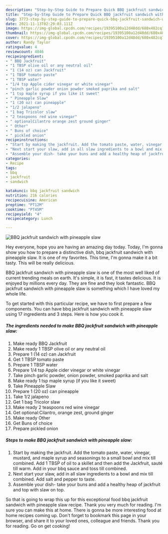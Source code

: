 ```yaml
---
description: "Step-by-Step Guide to Prepare Quick BBQ jackfruit sandwich with pineapple slaw"
title: "Step-by-Step Guide to Prepare Quick BBQ jackfruit sandwich with pineapple slaw"
slug: 3773-step-by-step-guide-to-prepare-quick-bbq-jackfruit-sandwich-with-pineapple-slaw
date: 2021-11-13T02:29:03.111Z
image: https://img-global.cpcdn.com/recipes/19395100a12d48dd/680x482cq70/bbq-jackfruit-sandwich-with-pineapple-slaw-recipe-main-photo.jpg
thumbnail: https://img-global.cpcdn.com/recipes/19395100a12d48dd/680x482cq70/bbq-jackfruit-sandwich-with-pineapple-slaw-recipe-main-photo.jpg
cover: https://img-global.cpcdn.com/recipes/19395100a12d48dd/680x482cq70/bbq-jackfruit-sandwich-with-pineapple-slaw-recipe-main-photo.jpg
author: Randy Taylor
ratingvalue: 4
reviewcount: 4046
recipeingredient:
- " BBQ Jackfruit"
- "1 TBSP olive oil or any neutral oil"
- "1 (14 oz) can Jackfruit"
- "1 TBSP tomato paste"
- "1 TBSP water"
- "1/4 tsp Apple cider vinegar or white vinegar"
- "pinch garlic powder onion powder smoked paprika and salt"
- "1 tsp maple syrup if you like it sweet"
- " Pineapple Slaw"
- "1 (20 oz) can pineapple"
- "1/2 jalapeno"
- "1 bag Tricolor slaw"
- "2 teaspoons red wine vinegar"
- " optionalCilantro orange zest ground ginger"
- " Other"
- " Buns of choice"
- " pickled onion"
recipeinstructions:
- "Start by making the jackfruit. Add the tomato paste, water, vinegar, mustard, and maple syrup and seasonings to a small bowl and mix till combined. Add 1 TBSP of oil to a skillet and then add the Jackfruit, sauté till warm. Add in your bbq sauce and toss till combined."
- "Next start your slaw, add in all slaw ingredients to a bowl and mix till combined. Add salt and pepper to taste."
- "Assemble your dish- take your buns and add a healthy heap of jackfruit and top with slaw on top."
categories:
- Recipe
tags:
- bbq
- jackfruit
- sandwich

katakunci: bbq jackfruit sandwich 
nutrition: 216 calories
recipecuisine: American
preptime: "PT12M"
cooktime: "PT45M"
recipeyield: "4"
recipecategory: Lunch

---
```



![BBQ jackfruit sandwich with pineapple slaw](https://img-global.cpcdn.com/recipes/19395100a12d48dd/680x482cq70/bbq-jackfruit-sandwich-with-pineapple-slaw-recipe-main-photo.jpg)

Hey everyone, hope you are having an amazing day today. Today, I'm gonna show you how to prepare a distinctive dish, bbq jackfruit sandwich with pineapple slaw. It is one of my favorites. This time, I'm gonna make it a bit tasty. This will be really delicious.

BBQ jackfruit sandwich with pineapple slaw is one of the most well liked of current trending meals on earth. It's simple, it is fast, it tastes delicious. It is enjoyed by millions every day. They are fine and they look fantastic. BBQ jackfruit sandwich with pineapple slaw is something which I have loved my whole life.




To get started with this particular recipe, we have to first prepare a few components. You can have bbq jackfruit sandwich with pineapple slaw using 17 ingredients and 3 steps. Here is how you cook it.

<!--inarticleads1-->

##### The ingredients needed to make BBQ jackfruit sandwich with pineapple slaw:

1. Make ready  BBQ Jackfruit
1. Make ready 1 TBSP olive oil or any neutral oil
1. Prepare 1 (14 oz) can Jackfruit
1. Get 1 TBSP tomato paste
1. Prepare 1 TBSP water
1. Prepare 1/4 tsp Apple cider vinegar or white vinegar
1. Take pinch garlic powder, onion powder, smoked paprika and salt
1. Make ready 1 tsp maple syrup (if you like it sweet)
1. Take  Pineapple Slaw
1. Prepare 1 (20 oz) can pineapple
1. Take 1/2 jalapeno
1. Get 1 bag Tricolor slaw
1. Make ready 2 teaspoons red wine vinegar
1. Get  optional:Cilantro, orange zest, ground ginger
1. Make ready  Other
1. Get  Buns of choice
1. Prepare  pickled onion




<!--inarticleads2-->

##### Steps to make BBQ jackfruit sandwich with pineapple slaw:

1. Start by making the jackfruit. Add the tomato paste, water, vinegar, mustard, and maple syrup and seasonings to a small bowl and mix till combined. Add 1 TBSP of oil to a skillet and then add the Jackfruit, sauté till warm. Add in your bbq sauce and toss till combined.
1. Next start your slaw, add in all slaw ingredients to a bowl and mix till combined. Add salt and pepper to taste.
1. Assemble your dish- take your buns and add a healthy heap of jackfruit and top with slaw on top.




So that is going to wrap this up for this exceptional food bbq jackfruit sandwich with pineapple slaw recipe. Thank you very much for reading. I'm sure you can make this at home. There is gonna be more interesting food at home recipes coming up. Don't forget to bookmark this page in your browser, and share it to your loved ones, colleague and friends. Thank you for reading. Go on get cooking!
